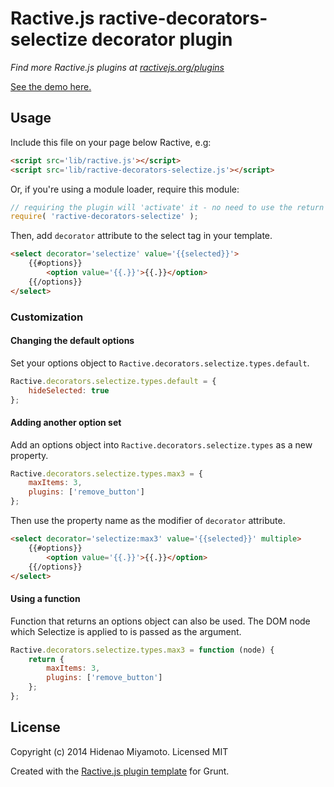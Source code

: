 # Ractive.js ractive-decorators-selectize decorator plugin

*Find more Ractive.js plugins at [ractivejs.org/plugins](http://ractivejs.org/plugins)*

[See the demo here.](TODO)

## Usage

Include this file on your page below Ractive, e.g:

```html
<script src='lib/ractive.js'></script>
<script src='lib/ractive-decorators-selectize.js'></script>
```

Or, if you're using a module loader, require this module:

```js
// requiring the plugin will 'activate' it - no need to use the return value
require( 'ractive-decorators-selectize' );
```

Then, add `decorator` attribute to the select tag in your template.

```html
<select decorator='selectize' value='{{selected}}'>
    {{#options}}
        <option value='{{.}}'>{{.}}</option>
    {{/options}}
</select>
```

### Customization

#### Changing the default options

Set your options object to `Ractive.decorators.selectize.types.default`.

```js
Ractive.decorators.selectize.types.default = {
	hideSelected: true
};
```

#### Adding another option set

Add an options object into `Ractive.decorators.selectize.types` as a new property.

```js
Ractive.decorators.selectize.types.max3 = {
	maxItems: 3,
	plugins: ['remove_button']
};
```

Then use the property name as the modifier of `decorator` attribute.

```html
<select decorator='selectize:max3' value='{{selected}}' multiple>
    {{#options}}
        <option value='{{.}}'>{{.}}</option>
    {{/options}}
</select>
```

#### Using a function

Function that returns an options object can also be used. The DOM node which Selectize is applied to is passed as the argument.

```js
Ractive.decorators.selectize.types.max3 = function (node) {
	return {
		maxItems: 3,
		plugins: ['remove_button']
	};
};
```

## License

Copyright (c) 2014 Hidenao Miyamoto. Licensed MIT

Created with the [Ractive.js plugin template](https://github.com/ractivejs/plugin-template) for Grunt.
